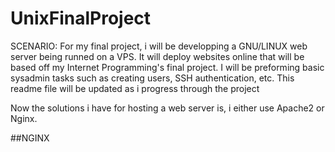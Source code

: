# UnixFinalProject
SCENARIO: For my final project, i will be developping a GNU/LINUX web server being runned on a VPS.
It will deploy websites online that will be based off my Internet Programming's final project.
I will be preforming basic sysadmin tasks such as creating users, SSH authentication,
etc. This readme file will be updated as i progress through the project

Now the solutions i have for hosting a web server is, i either use Apache2 or Nginx.

##NGINX

